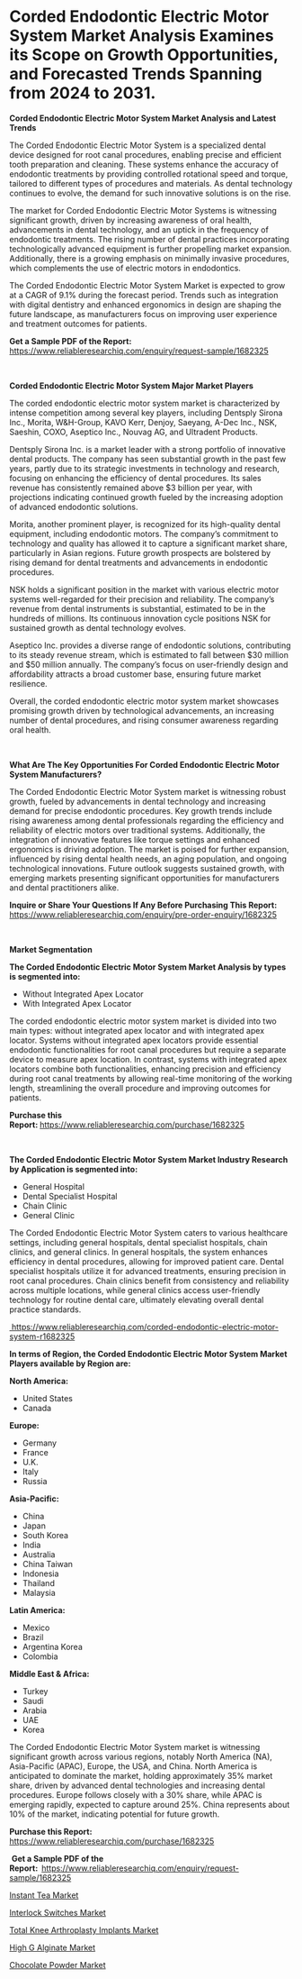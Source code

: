 <p><h1>Corded Endodontic Electric Motor System Market Analysis Examines its Scope on Growth Opportunities, and Forecasted Trends Spanning from 2024 to 2031.</h1></p><p><strong>Corded Endodontic Electric Motor System Market Analysis and Latest Trends</strong></p>
<p><p>The Corded Endodontic Electric Motor System is a specialized dental device designed for root canal procedures, enabling precise and efficient tooth preparation and cleaning. These systems enhance the accuracy of endodontic treatments by providing controlled rotational speed and torque, tailored to different types of procedures and materials. As dental technology continues to evolve, the demand for such innovative solutions is on the rise.</p><p>The market for Corded Endodontic Electric Motor Systems is witnessing significant growth, driven by increasing awareness of oral health, advancements in dental technology, and an uptick in the frequency of endodontic treatments. The rising number of dental practices incorporating technologically advanced equipment is further propelling market expansion. Additionally, there is a growing emphasis on minimally invasive procedures, which complements the use of electric motors in endodontics.</p><p>The Corded Endodontic Electric Motor System Market is expected to grow at a CAGR of 9.1% during the forecast period. Trends such as integration with digital dentistry and enhanced ergonomics in design are shaping the future landscape, as manufacturers focus on improving user experience and treatment outcomes for patients.</p></p>
<p><strong>Get a Sample PDF of the Report:&nbsp;</strong> <a href="https://www.reliableresearchiq.com/enquiry/request-sample/1682325?utm_campaign=1088&utm_medium=2&utm_source=Github&utm_content=ia&utm_term=18112024&utm_id=corded-endodontic-electric-motor-system">https://www.reliableresearchiq.com/enquiry/request-sample/1682325</a></p>
<p>&nbsp;</p>
<p><strong>Corded Endodontic Electric Motor System Major Market Players</strong></p>
<p><p>The corded endodontic electric motor system market is characterized by intense competition among several key players, including Dentsply Sirona Inc., Morita, W&H-Group, KAVO Kerr, Denjoy, Saeyang, A-Dec Inc., NSK, Saeshin, COXO, Aseptico Inc., Nouvag AG, and Ultradent Products. </p><p>Dentsply Sirona Inc. is a market leader with a strong portfolio of innovative dental products. The company has seen substantial growth in the past few years, partly due to its strategic investments in technology and research, focusing on enhancing the efficiency of dental procedures. Its sales revenue has consistently remained above $3 billion per year, with projections indicating continued growth fueled by the increasing adoption of advanced endodontic solutions.</p><p>Morita, another prominent player, is recognized for its high-quality dental equipment, including endodontic motors. The company’s commitment to technology and quality has allowed it to capture a significant market share, particularly in Asian regions. Future growth prospects are bolstered by rising demand for dental treatments and advancements in endodontic procedures.</p><p>NSK holds a significant position in the market with various electric motor systems well-regarded for their precision and reliability. The company’s revenue from dental instruments is substantial, estimated to be in the hundreds of millions. Its continuous innovation cycle positions NSK for sustained growth as dental technology evolves.</p><p>Aseptico Inc. provides a diverse range of endodontic solutions, contributing to its steady revenue stream, which is estimated to fall between $30 million and $50 million annually. The company’s focus on user-friendly design and affordability attracts a broad customer base, ensuring future market resilience.</p><p>Overall, the corded endodontic electric motor system market showcases promising growth driven by technological advancements, an increasing number of dental procedures, and rising consumer awareness regarding oral health.</p></p>
<p>&nbsp;</p>
<p><strong>What Are The Key Opportunities For Corded Endodontic Electric Motor System Manufacturers?</strong></p>
<p><p>The Corded Endodontic Electric Motor System market is witnessing robust growth, fueled by advancements in dental technology and increasing demand for precise endodontic procedures. Key growth trends include rising awareness among dental professionals regarding the efficiency and reliability of electric motors over traditional systems. Additionally, the integration of innovative features like torque settings and enhanced ergonomics is driving adoption. The market is poised for further expansion, influenced by rising dental health needs, an aging population, and ongoing technological innovations. Future outlook suggests sustained growth, with emerging markets presenting significant opportunities for manufacturers and dental practitioners alike.</p></p>
<p><strong>Inquire or Share Your Questions If Any Before Purchasing This Report:</strong> <a href="https://www.reliableresearchiq.com/enquiry/pre-order-enquiry/1682325?utm_campaign=1088&utm_medium=2&utm_source=Github&utm_content=ia&utm_term=18112024&utm_id=corded-endodontic-electric-motor-system">https://www.reliableresearchiq.com/enquiry/pre-order-enquiry/1682325</a></p>
<p>&nbsp;</p>
<p><strong>Market Segmentation</strong></p>
<p><strong>The Corded Endodontic Electric Motor System Market Analysis by types is segmented into:</strong></p>
<p><ul><li>Without Integrated Apex Locator</li><li>With Integrated Apex Locator</li></ul></p>
<p><p>The corded endodontic electric motor system market is divided into two main types: without integrated apex locator and with integrated apex locator. Systems without integrated apex locators provide essential endodontic functionalities for root canal procedures but require a separate device to measure apex location. In contrast, systems with integrated apex locators combine both functionalities, enhancing precision and efficiency during root canal treatments by allowing real-time monitoring of the working length, streamlining the overall procedure and improving outcomes for patients.</p></p>
<p><strong>Purchase this Report:&nbsp;</strong><a href="https://www.reliableresearchiq.com/purchase/1682325?utm_campaign=1088&utm_medium=2&utm_source=Github&utm_content=ia&utm_term=18112024&utm_id=corded-endodontic-electric-motor-system">https://www.reliableresearchiq.com/purchase/1682325</a></p>
<p>&nbsp;</p>
<p><strong>The Corded Endodontic Electric Motor System Market Industry Research by Application is segmented into:</strong></p>
<p><ul><li>General Hospital</li><li>Dental Specialist Hospital</li><li>Chain Clinic</li><li>General Clinic</li></ul></p>
<p><p>The Corded Endodontic Electric Motor System caters to various healthcare settings, including general hospitals, dental specialist hospitals, chain clinics, and general clinics. In general hospitals, the system enhances efficiency in dental procedures, allowing for improved patient care. Dental specialist hospitals utilize it for advanced treatments, ensuring precision in root canal procedures. Chain clinics benefit from consistency and reliability across multiple locations, while general clinics access user-friendly technology for routine dental care, ultimately elevating overall dental practice standards.</p></p>
<p><a href="https://www.reliableresearchiq.com/corded-endodontic-electric-motor-system-r1682325?utm_campaign=1088&utm_medium=2&utm_source=Github&utm_content=ia&utm_term=18112024&utm_id=corded-endodontic-electric-motor-system">&nbsp;https://www.reliableresearchiq.com/corded-endodontic-electric-motor-system-r1682325</a></p>
<p><strong>In terms of Region, the Corded Endodontic Electric Motor System Market Players available by Region are:</strong></p>
<p>
    <p> <strong> North America: </strong>
        <ul>
            <li>United States</li>
            <li>Canada</li>
        </ul>
        </p> 
    <p> <strong> Europe: </strong>
        <ul>
            <li>Germany</li>
            <li>France</li>
            <li>U.K.</li>
            <li>Italy</li>
            <li>Russia</li>
        </ul>
        </p> 
    <p> <strong> Asia-Pacific: </strong>
        <ul>
            <li>China</li>
            <li>Japan</li>
            <li>South Korea</li>
            <li>India</li>
            <li>Australia</li>
            <li>China Taiwan</li>
            <li>Indonesia</li>
            <li>Thailand</li>
            <li>Malaysia</li>
        </ul>
        </p> 
    <p> <strong> Latin America: </strong>
        <ul>
            <li>Mexico</li>
            <li>Brazil</li>
            <li>Argentina Korea</li>
            <li>Colombia</li>
        </ul>
        </p> 
    <p> <strong> Middle East & Africa: </strong>
        <ul>
            <li>Turkey</li>
            <li>Saudi</li>
            <li>Arabia</li>
            <li>UAE</li>
            <li>Korea</li>
        </ul>
    </p>
    </p>
<p><p>The Corded Endodontic Electric Motor System market is witnessing significant growth across various regions, notably North America (NA), Asia-Pacific (APAC), Europe, the USA, and China. North America is anticipated to dominate the market, holding approximately 35% market share, driven by advanced dental technologies and increasing dental procedures. Europe follows closely with a 30% share, while APAC is emerging rapidly, expected to capture around 25%. China represents about 10% of the market, indicating potential for future growth.</p></p>
<p><strong>Purchase this Report: </strong><a href="https://www.reliableresearchiq.com/purchase/1682325?utm_campaign=1088&utm_medium=2&utm_source=Github&utm_content=ia&utm_term=18112024&utm_id=corded-endodontic-electric-motor-system">https://www.reliableresearchiq.com/purchase/1682325</a></p>
<p>&nbsp;<strong>Get a Sample PDF of the Report:&nbsp;&nbsp;</strong><a href="https://www.reliableresearchiq.com/enquiry/request-sample/1682325?utm_campaign=1088&utm_medium=2&utm_source=Github&utm_content=ia&utm_term=18112024&utm_id=corded-endodontic-electric-motor-system">https://www.reliableresearchiq.com/enquiry/request-sample/1682325</a></p>
<p><strong></strong></p>
<p><p><a href="https://www.linkedin.com/pulse/instant-tea-ecosystem-mapping-innovation-value-chains-2024-2031-csgsf?utm_campaign=1088&utm_medium=2&utm_source=Github&utm_content=ia&utm_term=18112024&utm_id=corded-endodontic-electric-motor-system">Instant Tea Market</a></p><p><a href="https://www.linkedin.com/pulse/unlocking-growth-potential-strategic-analysis-interlock-nny4e?utm_campaign=1088&utm_medium=2&utm_source=Github&utm_content=ia&utm_term=18112024&utm_id=corded-endodontic-electric-motor-system">Interlock Switches Market</a></p><p><a href="https://issuu.com/reportprime-2/docs/total-knee-arthroplasty-implants-ma_a061bd751e89c9?utm_campaign=1088&utm_medium=2&utm_source=Github&utm_content=ia&utm_term=18112024&utm_id=corded-endodontic-electric-motor-system">Total Knee Arthroplasty Implants Market</a></p><p><a href="https://issuu.com/reportprime-2/docs/high-g-alginate-market-size-2030.pp_24ad30b58798d8?utm_campaign=1088&utm_medium=2&utm_source=Github&utm_content=ia&utm_term=18112024&utm_id=corded-endodontic-electric-motor-system">High G Alginate Market</a></p><p><a href="https://www.linkedin.com/pulse/chocolate-powder-market-essentials-key-players-demand-drivers-gbrdf?utm_campaign=1088&utm_medium=2&utm_source=Github&utm_content=ia&utm_term=18112024&utm_id=corded-endodontic-electric-motor-system">Chocolate Powder Market</a></p></p>
